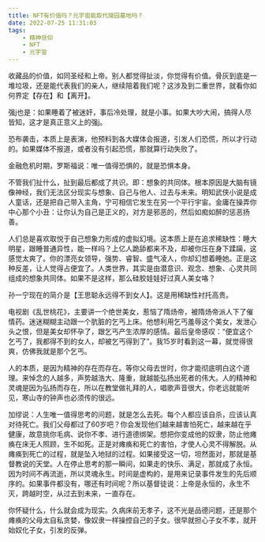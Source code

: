 ```yaml
---
title: NFT有价值吗？元宇宙能取代陵园墓地吗？
date: 2022-07-25 11:31:03
tags: 
    - 精神信仰
    - NFT
    - 元宇宙
---
```

收藏品的价值，如同圣经和上帝。别人都觉得扯淡，你觉得有价值。骨灰到底是一堆垃圾，还是能代表我们的亲人，继续陪着我们呢？这涉及到二重世界，就看你如何界定【存在】和【离开】。

强j也是：如果睡着了被迷奸，事后冷处理，就是小事。如果大吵大闹，搞得人尽皆知，这才是真正意义上的强j。

恐布袭击，本质上是表演，他预料到各大媒体会报道，引发人们恐慌，所以才行动的。如果媒体不报道，或者没有引起恐慌，那就算行动失败了。

金融危机时期，罗斯福说：唯一值得恐惧的，就是恐惧本身。

不管我们扯什么，扯到最后都成了共识。即：想象的共同体。根本原因是大脑有镜像神经，我们无法区分现实与想象、自己与他人、过去与未来。明知武侠小说是成人童话，还是把自己带入主角，宁可相信它发生在另一个平行宇宙。金庸在操弄你中心那个小丑：让你认为自己是正义的，对方是邪恶的，然后如痴如醉的惩恶扬善。

人们总是喜欢取悦于自己想象力形成的虚拟幻境。这本质上是在追求稀缺性：睡大明星，跟睡普通异性，能一样吗？上亿人跪舔都来不及，却被你压在身下蹂躏，这感觉太爽了。你的漂亮女领导，强势、睿智、盛气凌人，你却幻想着睡她。正是这种反差，让人觉得占便宜了。人类世界，其实是由潜意识、观念、想象、心灵共同组成的想象共同体。如果不是这样，那么硅胶娃娃好过真人美女咯？

孙一宁现在的简介是【王思聪永远得不到女人】。这是用稀缺性衬托高贵。

电视剧《乱世桃花》，主要讲一个绝世美女，惹恼了隋炀帝，被隋炀帝派人下了催情药。迷迷糊糊主动跟一个肮脏的乞丐上床。他想利用乞丐羞辱这个美女，发泄心头之恨，但是美女却怀孕了，跟乞丐产生浓厚的感情。最后皇帝感叹：“便宜这个乞丐了，我都得不到的女人，却被乞丐得到了”。我15岁时看到这一幕，就觉得很爽，仿佛我就是那个乞丐。

人的本质，是因为精神的存在而存在。等你父母去世时，你才能彻底明白这个道理。来悼念的人越多，声势越浩大、隆重，就越能弘扬出死者的伟大。人的精神和灵魂是因为弘扬而存在，所以在教堂做礼拜的人，唱歌声音很大，你老远就能听见，寒山寺的钟声也必须传的很远。

加缪说：人生唯一值得思考的问题，就是怎么去死。每个人都应该自杀，应该认真对待死亡。我们父母都过了60岁吧？你会发现他们越来越害怕死亡，越来越在乎健康，故意挑你毛病、说你不孝、进行道德绑架。想把你变成他的奴隶，防止他瘫痪在床无人照顾，生不如死。正是对瘫痪和死亡的害怕，才使人心灵不得解脱。从瘫痪到死亡的过程，就是坠入地狱的过程。如果接受这一切，坦然面对，那就是基督教说的天堂。人在停止思考的那一瞬间，如果走的快乐、满足，那就成了永恒。因为时间不再流逝，所以灵魂永生。时间是虚构的，是用来记录事件发生的先后顺序的。如果事件都没有，哪还有时间呢？所以基督徒说：上帝是永恒的，永生不灭，跨越时空，从过去到未来，一直存在。

你怀疑什么，什么就会成为现实。久病床前无孝子，这不光是品德问题，还是那个瘫痪的父母太自私贪婪，像奴隶一样操控自己的子女。很早就担心子女不孝，就开始奴化子女，引发的反弹。